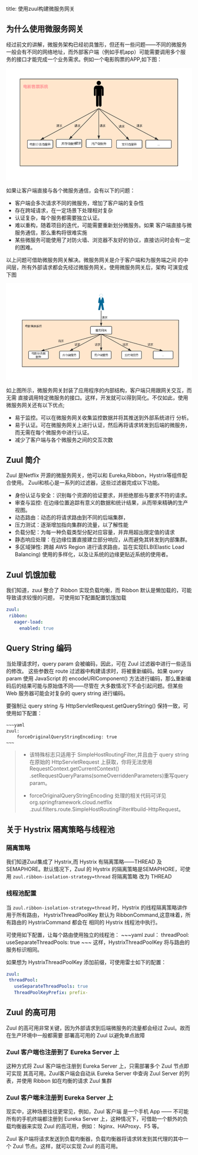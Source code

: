 title: 使用zuul构建微服务网关

## 为什么使用微服务网关
经过前文的讲解，微服务架构已经初具雏形，但还有一些问题——不同的微服务
一般会有不同的网络地址，而外部客户端（例如手机app）可能需要调用多个服
务的接口才能完成一个业务需求。例如一个电影购票的APP,如下图：

![](img/微服务架构（没有网关）.jpg)

如果让客户端直接与各个微服务通信，会有以下的问题：
 
  - 客户端会多次请求不同的微服务，增加了客户端的复杂性
  - 存在跨域请求，在一定场景下处理相对复杂
  - 认证复杂，每个服务都需要独立认证。
  - 难以重构，随着项目的迭代，可能需要重新划分微服务。如果
  客户端直接与微服务通信，那么重构将很难实施
  - 某些微服务可能使用了对防火墙、浏览器不友好的协议，直接访问时会有一定的困难。
  
以上问题可借助微服务网关解决。微服务网关是介于客户端和为服务端之间
的中间层，所有外部请求都会先经过微服务网关。使用微服务网关后，架构
可演变成下图

![](img/微服务网关示意图.jpg)

如上图所示，微服务网关封装了应用程序的内部结构，客户端只用跟网关交互，而无需
直接调用特定微服务的接口。这样，开发就可以得到简化。不仅如此，使用
微服务网关还有以下优点;

 - 易于监控。可以在微服务网关收集监控数据并将其推送到外部系统进行
 分析。
 - 易于认证。可在微服务网关上进行认证，然后再将请求转发到后端的微服务，
 而无需在每个微服务中进行认证。
 - 减少了客户端与各个微服务之间的交互次数
 
 ## Zuul 简介
 
 Zuul 是Netflix 开源的微服务网关，他可以和 Eureka,Ribbon，Hystrix等组件配合使用。
 Zuul和核心是一系列的过滤器，这些过滤器完成以下功能。
 
  - 身份认证与安全：识别每个资源的验证要求，并拒绝那些与要求不符的请求。
  - 审查与监控: 在边缘位置追踪有意义的数据和统计结果，从而带来精确的生产视图。
  - 动态路由：动态的将请求路由到不同的后端集群，
  - 压力测试：逐渐增加指向集群的流量，以了解性能
  - 负载分配：为每一种负载类型分配对应容量，并弃用超出限定值的请求
  - 静态响应处理：在边缘位置直接建立部分响应，从而避免其转发到内部集群。
  - 多区域弹性: 跨越 AWS Region 进行请求路由，旨在实现ELB(Elastic Load Balancing)
  使用的多样化，以及让系统的边缘更贴近系统的使用者。
  
## Zuul 饥饿加载
 我们知道，zuul 整合了 Ribbon 实现负载均衡，而 Ribbon 默认是懒加载的，可能导致请求较慢的问题，
 可使用如下配置配置饥饿加载
 ~~~yaml
 zuul:
  ribbon:
    eager-load:
      enabled: true
 ~~~
 
## Query String 编码
当处理请求时，query param 会被编码，因此，可在 Zuul 过滤器中进行一些适当的修改。
这些参数在 route 过滤器中构建请求时，将被重新编码。如果 query param 使用 JavaScript
的 encodeURIComponent() 方法进行编码，那么重新编码后的结果可能与原始值不同——尽管在
大多数情况下不会引起问题。但某些 Web 服务器可能会对复杂的 query string 进行编码。

要强制让 query string 与 HttpServletRequest.getQueryString() 保持一致，可使用如下配置：
    
    ~~~yaml
    zuul:
        forceOriginalQueryStringEncoding: true
    ~~~
 
 >- 该特殊标志只适用于 SimpleHostRoutingFilter,并且由于 query string 在原始的
 >HttpServletRequest 上获取，你将无法使用 RequestContext.getCurrentContext()
 >.setRequestQueryParams(someOverriddenParameters)重写query param。
 >
 >- forceOriginalQueryStringEncoding 处理的相关代码可详见 org.springframework.cloud.netflix
 >.zuul.filters.route.SimpleHostRoutingFilter#build-HttpRequest。
 
## 关于 Hystrix 隔离策略与线程池
### 隔离策略

 我们知道Zuul集成了 Hystrix,而 Hystrix 有隔离策略——THREAD 及 SEMAPHORE。默认情况下，Zuul 的
 Hystrix 的隔离策略是SEMAPHORE，可使用 `zuul.ribbon-isolation-strategy=thread` 将隔离策略
 改为 THREAD

### 线程池配置

当 `zuul.ribbon-isolation-strategy=thread` 时，Hystrix 的线程隔离策略讲作用于所有路由，
HystrixThreadPoolKey 默认为 RibbonCommand,这意味着，所有路由的 HystrixCommand 都会在
相同的 Hystrix 线程池中执行。

可使用如下配置，让每个路由使用独立的线程池：
    ~~~yaml
    zuul：
      threadPool:
        useSeparateThreadPools: true
    ~~~
 这样，HystrixThreadPoolKey 将与路由的服务标识相同。
 
 如果想为 HystrixThreadPoolKey 添加前缀，可使用雷士如下的配置：
 ~~~yaml
 zuul:
  threadPool:
    useSeparateThreadPools: true
    ThreadPoolKeyPrefix: prefix-
 ~~~
## Zuul 的高可用
 Zuul 的高可用非常关键，因为外部请求到后端微服务的流量都会经过 Zuul。故而在生产环境中一般都需要
 部署高可用的 Zuul 以避免单点故障
 
### Zuul 客户端也注册到了 Eureka Server 上

这种方式将 Zuul 客户端也注册到 Eureka Server 上，只需部署多个 Zuul 节点即可实现
其高可用。Zuul客户端会自动从 Eureka Server 中查询 Zuul Server 的列表，并使用 Ribbon 
如在均衡的请求 Zuul 集群

### Zuul 客户端未注册到 Eureka Server 上

现实中，这种场景往往更常见，例如，Zuul 客户端 是一个手机 App —— 不可能所有的手机终端都注册到
Eureka Server 上，这种情况下，可借助一个额外的负载均衡器来实现 Zuul 的高可用，例如：
Nginx、HAProxy、F5 等。

Zuul 客户端将请求发送到负载均衡器，负载均衡器将请求转发到其代理的其中一个 Zuul 节点。这样，就可以实现
Zuul 的高可用。

 
